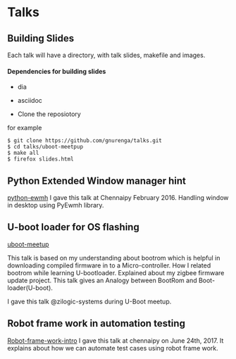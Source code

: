 # Talks

## Building Slides

Each talk will have a directory, with talk slides, makefile and images.
#### Dependencies for building slides
 * dia
 * asciidoc

* Clone the reposiotory

for example
```
$ git clone https://github.com/gnurenga/talks.git
$ cd talks/uboot-meetpup
$ make all
$ firefox slides.html
```


## Python Extended Window manager hint

[python-ewmh](https://github.com/gnurenga/talks/tree/master/python-ewmh)
I gave this talk at Chennaipy February 2016.
Handling window in desktop using PyEwmh library.

## U-boot loader for OS flashing

[uboot-meetup](https://github.com/gnurenga/talks/tree/master/uboot-meetup)

This talk is based on my understanding about bootrom which
is helpful in downloading compiled firmware in to a Micro-controller.
How I related bootrom  while learning U-bootloader.
Explained about my zigbee firmware update project.
This talk gives an Analogy between BootRom and Boot-loader(U-boot).

I gave this talk @zilogic-systems during U-Boot meetup.

## Robot frame work in automation testing

[Robot-frame-work-intro](http://github.com/gnurenga/talks/tree/master/robot-framework-intro)
I gave this talk  at chennaipy on June 24th, 2017.
It explains about how we can automate test cases using 
robot frame work. 